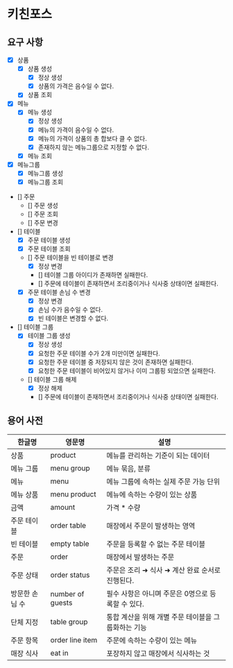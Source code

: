 # 키친포스

## 요구 사항

- [x] 상품
    - [x] 상품 생성
        - [x] 정상 생성
        - [x] 상품의 가격은 음수일 수 없다.
    - [x] 상품 조회
- [x] 메뉴
    - [x] 메뉴 생성
        - [x] 정상 생성
        - [x] 메뉴의 가격이 음수일 수 없다.
        - [x] 메뉴의 가격이 상품의 총 합보다 클 수 없다.
        - [x] 존재하지 않는 메뉴그룹으로 지정할 수 없다.
    - [x] 메뉴 조회
- [x] 메뉴그룹
    - [x] 메뉴그룹 생성
    - [x] 메뉴그룹 조회
- [] 주문
    - [] 주문 생성
    - [] 주문 조회
    - [] 주문 변경
- [] 테이블
    - [x] 주문 테이블 생성
    - [x] 주문 테이블 조회
    - [] 주문 테이블을 빈 테이블로 변경
        - [x] 정상 변경
        - [] 테이블 그룹 아이디가 존재하면 실패한다.
        - [] 주문에 테이블이 존재하면서 조리중이거나 식사중 상태이면 실패한다.
    - [x] 주문 테이블 손님 수 변경
        - [x] 정상 변경
        - [x] 손님 수가 음수일 수 없다.
        - [x] 빈 테이블은 변경할 수 없다.
- [] 테이블 그룹
    - [x] 테이블 그룹 생성
        - [x] 정상 생성
        - [x] 요청한 주문 테이블 수가 2개 미만이면 실패한다.
        - [x] 요청한 주문 테이블 중 저장되지 않은 것이 존재하면 실패한다.
        - [x] 요청한 주문 테이블이 비어있지 않거나 이미 그룹핑 되었으면 실패한다.
    - [] 테이블 그룹 해제
        - [x] 정상 해제
        - [] 주문에 테이블이 존재하면서 조리중이거나 식사중 상태이면 실패한다.

## 용어 사전

| 한글명 | 영문명 | 설명 |
| --- | --- | --- |
| 상품 | product | 메뉴를 관리하는 기준이 되는 데이터 |
| 메뉴 그룹 | menu group | 메뉴 묶음, 분류 |
| 메뉴 | menu | 메뉴 그룹에 속하는 실제 주문 가능 단위 |
| 메뉴 상품 | menu product | 메뉴에 속하는 수량이 있는 상품 |
| 금액 | amount | 가격 * 수량 |
| 주문 테이블 | order table | 매장에서 주문이 발생하는 영역 |
| 빈 테이블 | empty table | 주문을 등록할 수 없는 주문 테이블 |
| 주문 | order | 매장에서 발생하는 주문 |
| 주문 상태 | order status | 주문은 조리 ➜ 식사 ➜ 계산 완료 순서로 진행된다. |
| 방문한 손님 수 | number of guests | 필수 사항은 아니며 주문은 0명으로 등록할 수 있다. |
| 단체 지정 | table group | 통합 계산을 위해 개별 주문 테이블을 그룹화하는 기능 |
| 주문 항목 | order line item | 주문에 속하는 수량이 있는 메뉴 |
| 매장 식사 | eat in | 포장하지 않고 매장에서 식사하는 것 |
